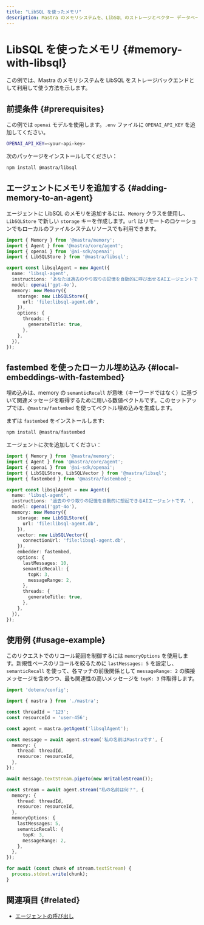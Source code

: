 ```yaml
---
title: "LibSQL を使ったメモリ"
description: Mastra のメモリシステムを、LibSQL のストレージとベクター データベースのバックエンドで使用する方法の例。
---
```


# LibSQL を使ったメモリ \{#memory-with-libsql\}

この例では、Mastra のメモリシステムを LibSQL をストレージバックエンドとして利用して使う方法を示します。

## 前提条件 \{#prerequisites\}

この例では `openai` モデルを使用します。`.env` ファイルに `OPENAI_API_KEY` を追加してください。

```bash filename=".env" copy
OPENAI_API_KEY=<your-api-key>
```

次のパッケージをインストールしてください：

```bash copy
npm install @mastra/libsql
```

## エージェントにメモリを追加する \{#adding-memory-to-an-agent\}

エージェントに LibSQL のメモリを追加するには、`Memory` クラスを使用し、`LibSQLStore` で新しい `storage` キーを作成します。`url` はリモートのロケーションでもローカルのファイルシステムリソースでも利用できます。

```typescript filename="src/mastra/agents/example-libsql-agent.ts" showLineNumbers copy
import { Memory } from '@mastra/memory';
import { Agent } from '@mastra/core/agent';
import { openai } from '@ai-sdk/openai';
import { LibSQLStore } from '@mastra/libsql';

export const libsqlAgent = new Agent({
  name: 'libsql-agent',
  instructions: 'あなたは過去のやり取りの記憶を自動的に呼び出せるAIエージェントです。',
  model: openai('gpt-4o'),
  memory: new Memory({
    storage: new LibSQLStore({
      url: 'file:libsql-agent.db',
    }),
    options: {
      threads: {
        generateTitle: true,
      },
    },
  }),
});
```

## fastembed を使ったローカル埋め込み \{#local-embeddings-with-fastembed\}

埋め込みは、memory の `semanticRecall` が意味（キーワードではなく）に基づいて関連メッセージを取得するために用いる数値ベクトルです。このセットアップでは、`@mastra/fastembed` を使ってベクトル埋め込みを生成します。

まずは `fastembed` をインストールします:

```bash copy
npm install @mastra/fastembed
```

エージェントに次を追加してください：

```typescript filename="src/mastra/agents/example-libsql-agent.ts" showLineNumbers copy
import { Memory } from '@mastra/memory';
import { Agent } from '@mastra/core/agent';
import { openai } from '@ai-sdk/openai';
import { LibSQLStore, LibSQLVector } from '@mastra/libsql';
import { fastembed } from '@mastra/fastembed';

export const libsqlAgent = new Agent({
  name: 'libsql-agent',
  instructions: '過去のやり取りの記憶を自動的に想起できるAIエージェントです。',
  model: openai('gpt-4o'),
  memory: new Memory({
    storage: new LibSQLStore({
      url: 'file:libsql-agent.db',
    }),
    vector: new LibSQLVector({
      connectionUrl: 'file:libsql-agent.db',
    }),
    embedder: fastembed,
    options: {
      lastMessages: 10,
      semanticRecall: {
        topK: 3,
        messageRange: 2,
      },
      threads: {
        generateTitle: true,
      },
    },
  }),
});
```

## 使用例 \{#usage-example\}

このリクエストでのリコール範囲を制御するには `memoryOptions` を使用します。新規性ベースのリコールを絞るために `lastMessages: 5` を設定し、`semanticRecall` を使って、各マッチの前後関係として `messageRange: 2` の隣接メッセージを含めつつ、最も関連性の高いメッセージを `topK: 3` 件取得します。

```typescript filename="src/test-libsql-agent.ts" showLineNumbers copy
import 'dotenv/config';

import { mastra } from './mastra';

const threadId = '123';
const resourceId = 'user-456';

const agent = mastra.getAgent('libsqlAgent');

const message = await agent.stream('私の名前はMastraです', {
  memory: {
    thread: threadId,
    resource: resourceId,
  },
});

await message.textStream.pipeTo(new WritableStream());

const stream = await agent.stream("私の名前は何？", {
  memory: {
    thread: threadId,
    resource: resourceId,
  },
  memoryOptions: {
    lastMessages: 5,
    semanticRecall: {
      topK: 3,
      messageRange: 2,
    },
  },
});

for await (const chunk of stream.textStream) {
  process.stdout.write(chunk);
}
```

## 関連項目 \{#related\}

* [エージェントの呼び出し](../agents/calling-agents)